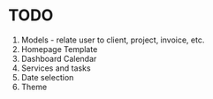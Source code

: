 # TODO

1. Models - relate user to client, project, invoice, etc.
1. Homepage Template
1. Dashboard Calendar
1. Services and tasks
1. Date selection
1. Theme